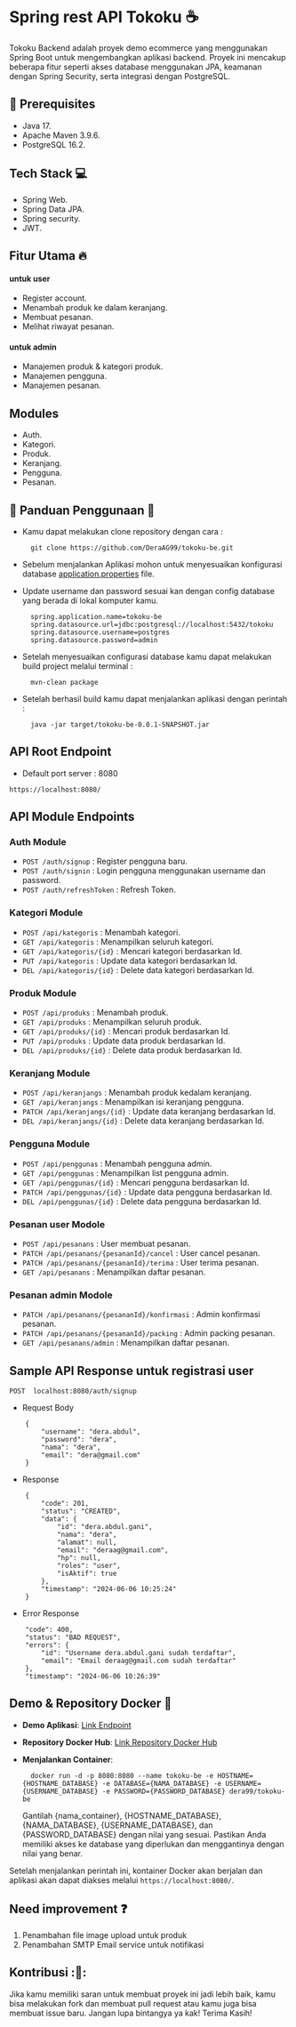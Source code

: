# Spring rest API Tokoku :coffee:

Tokoku Backend adalah proyek demo ecommerce yang menggunakan Spring Boot untuk mengembangkan aplikasi backend. Proyek ini mencakup beberapa fitur seperti akses database menggunakan JPA, keamanan dengan Spring Security, serta integrasi dengan PostgreSQL.

## 📝 Prerequisites

- Java 17.
- Apache Maven 3.9.6.
- PostgreSQL 16.2.

## Tech Stack :computer:

- Spring Web.
- Spring Data JPA.
- Spring security.
- JWT.

## Fitur Utama :fire:

#### untuk user

- Register account.
- Menambah produk ke dalam keranjang.
- Membuat pesanan.
- Melihat riwayat pesanan.

#### untuk admin

- Manajemen produk & kategori produk.
- Manajemen pengguna.
- Manajemen pesanan.

## Modules

- Auth.
- Kategori.
- Produk.
- Keranjang.
- Pengguna.
- Pesanan.

## 📙 Panduan Penggunaan 📙

- Kamu dapat melakukan clone repository dengan cara :
  ```
    git clone https://github.com/DeraAG99/tokoku-be.git
  ```
- Sebelum menjalankan Aplikasi mohon untuk menyesuaikan konfigurasi database [application.properties](Tokoku-be\src\main\resources\application.properties) file.
- Update username dan password sesuai kan dengan config database yang berada di lokal komputer kamu.

  ```
    spring.application.name=tokoku-be
    spring.datasource.url=jdbc:postgresql://localhost:5432/tokoku
    spring.datasource.username=postgres
    spring.datasource.password=admin
  ```

- Setelah menyesuaikan configurasi database kamu dapat melakukan build project melalui terminal :
  ```
    mvn-clean package
  ```
- Setelah berhasil build kamu dapat menjalankan aplikasi dengan perintah :
  ```
    java -jar target/tokoku-be-0.0.1-SNAPSHOT.jar
  ```

## API Root Endpoint

- Default port server : 8080

`https://localhost:8080/`

## API Module Endpoints

### Auth Module

- `POST /auth/signup` : Register pengguna baru.
- `POST /auth/signin` : Login pengguna menggunakan username dan password.
- `POST /auth/refreshToken` : Refresh Token.

### Kategori Module

- `POST /api/kategoris` : Menambah kategori.
- `GET /api/kategoris` : Menampilkan seluruh kategori.
- `GET /api/kategoris/{id}` : Mencari kategori berdasarkan Id.
- `PUT /api/kategoris` : Update data kategori berdasarkan Id.
- `DEL /api/kategoris/{id}` : Delete data kategori berdasarkan Id.

### Produk Module

- `POST /api/produks` : Menambah produk.
- `GET /api/produks` : Menampilkan seluruh produk.
- `GET /api/produks/{id}` : Mencari produk berdasarkan Id.
- `PUT /api/produks` : Update data produk berdasarkan Id.
- `DEL /api/produks/{id}` : Delete data produk berdasarkan Id.

### Keranjang Module

- `POST /api/keranjangs` : Menambah produk kedalam keranjang.
- `GET /api/keranjangs` : Menampilkan isi keranjang pengguna.
- `PATCH /api/keranjangs/{id}` : Update data keranjang berdasarkan Id.
- `DEL /api/keranjangs/{id}` : Delete data keranjang berdasarkan Id.

### Pengguna Module

- `POST /api/penggunas` : Menambah pengguna admin.
- `GET /api/penggunas` : Menampilkan list pengguna admin.
- `GET /api/penggunas/{id}` : Mencari pengguna berdasarkan Id.
- `PATCH /api/penggunas/{id}` : Update data pengguna berdasarkan Id.
- `DEL /api/penggunas/{id}` : Delete data pengguna berdasarkan Id.

### Pesanan user Modole

- `POST /api/pesanans` : User membuat pesanan.
- `PATCH /api/pesanans/{pesananId}/cancel` : User cancel pesanan.
- `PATCH /api/pesanans/{pesananId}/terima` : User terima pesanan.
- `GET /api/pesanans` : Menampilkan daftar pesanan.

### Pesanan admin Modole

- `PATCH /api/pesanans/{pesananId}/konfirmasi` : Admin konfirmasi pesanan.
- `PATCH /api/pesanans/{pesananId}/packing` : Admin packing pesanan.
- `GET /api/pesanans/admin` : Menampilkan daftar pesanan.

## Sample API Response untuk registrasi user

`POST  localhost:8080/auth/signup`

- Request Body

```
    {
        "username": "dera.abdul",
        "password": "dera",
        "nama": "dera",
        "email": "dera@gmail.com"
    }
```

- Response

```
    {
        "code": 201,
        "status": "CREATED",
        "data": {
            "id": "dera.abdul.gani",
            "nama": "dera",
            "alamat": null,
            "email": "deraag@gmail.com",
            "hp": null,
            "roles": "user",
            "isAktif": true
        },
        "timestamp": "2024-06-06 10:25:24"
    }
```

- Error Response

```
    "code": 400,
    "status": "BAD REQUEST",
    "errors": {
        "id": "Username dera.abdul.gani sudah terdaftar",
        "email": "Email deraag@gmail.com sudah terdaftar"
    },
    "timestamp": "2024-06-06 10:26:39"
```

## Demo & Repository Docker :rocket:

- **Demo Aplikasi**: [Link Endpoint](https://156.67.219.144:8181/)
- **Repository Docker Hub**: [Link Repository Docker Hub](https://hub.docker.com/repository/docker/dera99/tokoku-be)

- **Menjalankan Container**:
  ```
    docker run -d -p 8080:8080 --name tokoku-be -e HOSTNAME={HOSTNAME_DATABASE} -e DATABASE={NAMA_DATABASE} -e USERNAME={USERNAME_DATABASE} -e PASSWORD={PASSWORD_DATABASE} dera99/tokoku-be
  ```
  Gantilah {nama_container}, {HOSTNAME_DATABASE}, {NAMA_DATABASE}, {USERNAME_DATABASE}, dan {PASSWORD_DATABASE} dengan nilai yang sesuai. Pastikan Anda memiliki akses ke database yang diperlukan dan menggantinya dengan nilai yang benar.

Setelah menjalankan perintah ini, kontainer Docker akan berjalan dan aplikasi akan dapat diakses melalui `https://localhost:8080/`.

## Need improvement :question:

1. Penambahan file image upload untuk produk
2. Penambahan SMTP Email service untuk notifikasi

## Kontribusi :🤝:

Jika kamu memiliki saran untuk membuat proyek ini jadi lebih baik, kamu bisa melakukan fork dan membuat pull request atau kamu juga bisa membuat issue baru. Jangan lupa bintangya ya kak! Terima Kasih!
